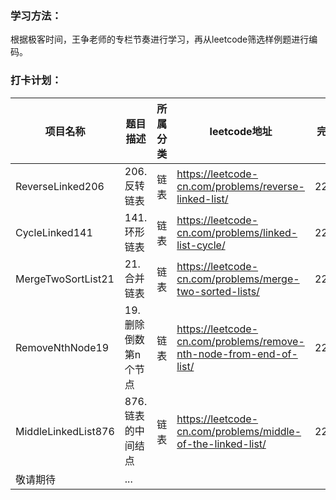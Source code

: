 ### 学习方法：
根据极客时间，王争老师的专栏节奏进行学习，再从leetcode筛选样例题进行编码。

### 打卡计划：
|  项目名称   | 题目描述  | 所属分类 | leetcode地址 | 完成时间
|  ----  | ----  | ---- | ---- | ----|
| ReverseLinked206  | 206. 反转链表 | 链表| https://leetcode-cn.com/problems/reverse-linked-list/ | 22.03.06
| CycleLinked141  | 141. 环形链表 | 链表| https://leetcode-cn.com/problems/linked-list-cycle/ | 22.03.06
| MergeTwoSortList21  | 21. 合并链表 | 链表| https://leetcode-cn.com/problems/merge-two-sorted-lists/ | 22.03.07
| RemoveNthNode19  | 19. 删除倒数第n个节点 | 链表| https://leetcode-cn.com/problems/remove-nth-node-from-end-of-list/ | 22.03.12
| MiddleLinkedList876  | 876. 链表的中间结点 | 链表|  https://leetcode-cn.com/problems/middle-of-the-linked-list/| 22.03.12
| 敬请期待  | ... |  | |

